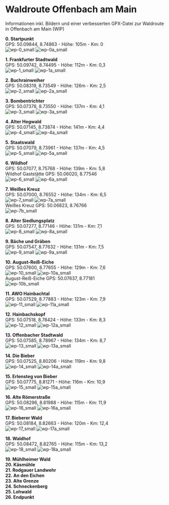 # Waldroute Offenbach am Main
Informationen inkl. Bildern und einer verbesserten GPX-Datei zur Waldroute in Offenbach am Main (WIP)

<b>0. Startpunkt</b><br>
GPS: 50.09844, 8.74863 - Höhe: 105m - Km: 0<br>
![wp-0_small](https://github.com/user-attachments/assets/e469e7a5-4086-49a1-816d-7cfa676c700e)
![wp-0a_small](https://github.com/user-attachments/assets/0258d4ee-c3b5-481b-a24c-fe38d0fa40f3)


<b>1. Frankfurter Stadtwald</b><br>
GPS: 50.09742, 8.74495 - Höhe: 112m - Km: 0,3<br>
![wp-1_small](https://github.com/user-attachments/assets/0ad56c83-67d0-4dc3-9770-a3127a9efe99)
![wp-1a_small](https://github.com/user-attachments/assets/dcb59f0f-7be9-401f-a9b8-4a64e2ce0875)


<b>2. Buchrainweiher</b><br>
GPS: 50.08319, 8.73549 - Höhe: 126m - Km: 2,5<br>
![wp-2_small](https://github.com/user-attachments/assets/4a999623-b218-4d24-8268-fa7bf7888350)
![wp-2a_small](https://github.com/user-attachments/assets/e8806e04-985e-4f86-bd58-f862fd4c4f21)


<b>3. Bombentrichter</b><br>
GPS: 50.07378, 8.73550 - Höhe: 137m - Km: 4,1<br>
![wp-3_small](https://github.com/user-attachments/assets/b8b084ad-3ed5-45c1-861b-856632a23886)
![wp-3a_small](https://github.com/user-attachments/assets/f3cc1737-da4f-477b-970f-22a7364c05f3)


<b>4. Alter Hegwald</b><br>
GPS: 50.07145, 8.73874 - Höhe: 141m - Km: 4,4<br>
![wp-4_small](https://github.com/user-attachments/assets/c25487c4-73ec-4d11-8a29-5f2119e75f8f)
![wp-4a_small](https://github.com/user-attachments/assets/a0087775-d908-4927-88ff-0a519e462cf6)


<b>5. Staatswald</b><br>
GPS: 50.07079, 8.73961 - Höhe: 137m - Km: 4,5<br>
![wp-5_small](https://github.com/user-attachments/assets/cf94d721-b924-4d34-b96d-05aa81d8b61f)
![wp-5a_small](https://github.com/user-attachments/assets/c6247eaf-6320-48a2-bf79-a98ed3a66059)


<b>6. Wildhof</b><br>
GPS: 50.07077, 8.75768 - Höhe: 139m - Km: 5,8<br>
Wildhof Gaststätte GPS: 50.06020, 8.77546<br>
![wp-6_small](https://github.com/user-attachments/assets/e62cd7e0-e655-493c-8ace-e1a0294990b9)
![wp-6a_small](https://github.com/user-attachments/assets/ee83b006-5265-4036-9680-3c78c89bee0d)


<b>7. Weißes Kreuz</b><br>
GPS: 50.07000, 8.76552 - Höhe: 134m - Km: 6,5<br>
![wp-7_small](https://github.com/user-attachments/assets/c300c45f-96a1-4888-a960-3e66653f5167)
![wp-7a_small](https://github.com/user-attachments/assets/43a06437-0c6b-4118-9002-860fb524cdac)<br>
Weißes Kreuz GPS: 50.06823, 8.76766<br>
![wp-7b_small](https://github.com/user-attachments/assets/5065a90c-92cb-4721-b61e-cc8919c638c8)


<b>8. Alter Siedlungsplatz</b><br>
GPS: 50.07277, 8.77146 - Höhe: 131m - Km: 7,1<br>
![wp-8_small](https://github.com/user-attachments/assets/6097d07d-df25-4a59-8b44-d6a5f7da4911)
![wp-8a_small](https://github.com/user-attachments/assets/1683d28a-b66f-44a6-a6b5-82d59d7c1440)


<b>9. Bäche und Gräben</b><br>
GPS: 50.07547, 8.77632 - Höhe: 131m - Km: 7,5<br>
![wp-9_small](https://github.com/user-attachments/assets/0d5c97b4-bc40-4f62-a6df-83b15be74aae)
![wp-9a_small](https://github.com/user-attachments/assets/e3f7c305-999d-4ee7-bf4d-aa70199ec979)


<b>10. August-Reiß-Eiche</b><br>
GPS: 50.07600, 8.77655 - Höhe: 129m - Km: 7,6<br>
![wp-10_small](https://github.com/user-attachments/assets/4cc9073f-a763-49e2-9b11-57e61252dc63)
![wp-10a_small](https://github.com/user-attachments/assets/6bc8af52-7962-40ff-a9ea-c985b402deea)<br>
August-Reiß-Eiche GPS: 50.07637, 8.77181<br>
![wp-10b_small](https://github.com/user-attachments/assets/b2979c22-81c5-4ef3-b80b-e408f72e4836)


<b>11. AWO Hainbachtal</b><br>
GPS: 50.07529, 8.77883 - Höhe: 123m - Km: 7,9<br>
![wp-11_small](https://github.com/user-attachments/assets/06275771-f647-4b43-b27a-c602c2bf6e26)
![wp-11a_small](https://github.com/user-attachments/assets/7d917c42-f746-41b8-a3b1-8451e9b1a8df)


<b>12. Hainbachskopf</b><br>
GPS: 50.07518, 8.78424 - Höhe: 133m - Km: 8,3<br>
![wp-12_small](https://github.com/user-attachments/assets/4eeb1d23-0902-4706-9950-4c8f3fb16893)
![wp-12a_small](https://github.com/user-attachments/assets/30e80f36-790b-4615-85c8-d19c2268fb32)


<b>13. Offenbacher Stadtwald</b><br>
GPS: 50.07585, 8.78967 - Höhe: 134m - Km: 8,7<br>
![wp-13_small](https://github.com/user-attachments/assets/1cce6d21-bdd4-41e7-8428-b1cb1ee6c080)
![wp-13a_small](https://github.com/user-attachments/assets/de1221f4-05fa-4c44-90c8-a97fabcded54)


<b>14. Die Bieber</b><br>
GPS: 50.07525, 8.80206 - Höhe: 119m - Km: 9,8<br>
![wp-14_small](https://github.com/user-attachments/assets/a3b041c4-312f-4db8-9313-ff1ce1d5ebf5)
![wp-14a_small](https://github.com/user-attachments/assets/b02a859d-a1cd-4394-8cc6-42518af0296c)


<b>15. Erlensteg von Bieber</b><br>
GPS: 50.07775, 8.81271 - Höhe: 116m - Km: 10,9<br>
![wp-15_small](https://github.com/user-attachments/assets/d2d19114-4691-43c5-a415-644776c2ce73)
![wp-15a_small](https://github.com/user-attachments/assets/9837ed10-72e2-4033-835d-9df9a7def212)


<b>16. Alte Römerstraße</b><br>
GPS: 50.08296, 8.81988 - Höhe: 115m - Km: 11,9<br>
![wp-16_small](https://github.com/user-attachments/assets/ac5dd57d-3806-4671-9b1e-87dea7267d6f)
![wp-16a_small](https://github.com/user-attachments/assets/8b3e62f7-03aa-4dee-b852-bb91afe2b09b)


<b>17. Bieberer Wald</b><br>
GPS: 50.08184, 8.82663 - Höhe: 120m - Km: 12,4<br>
![wp-17_small](https://github.com/user-attachments/assets/337137b2-714f-4add-9510-e6e15743adf4)
![wp-17a_small](https://github.com/user-attachments/assets/5ab597c6-c49d-4b93-82e6-aec0657b563c)


<b>18. Waldhof</b><br>
GPS: 50.08472, 8.82765 - Höhe: 115m - Km: 13,2<br>
![wp-18_small](https://github.com/user-attachments/assets/4010f211-5de2-413f-a8a9-9aec212b619a)
![wp-18a_small](https://github.com/user-attachments/assets/40a86187-f737-4340-b688-111446120633)


<b>19. Mühlheimer Wald</b><br>
<b>20. Käsmühle</b><br>
<b>21. Rodgauer Landwehr</b><br>
<b>22. An den Eichen</b><br>
<b>23. Alte Grenze</b><br>
<b>24. Schneckenberg</b><br>
<b>25. Lohwald</b><br>
<b>26. Endpunkt</b><br>
